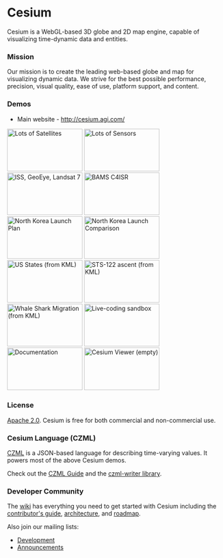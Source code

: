 Cesium
======

Cesium is a WebGL-based 3D globe and 2D map engine, capable of visualizing time-dynamic data and entities.

### Mission ###

Our mission is to create the leading web-based globe and map for visualizing dynamic data.  We strive for the best possible performance, precision, visual quality, ease of use, platform support, and content.

### Demos ###

* Main website - http://cesium.agi.com/

<a href="http://cesium.agi.com/LotsOfSatellites/" title="Lots of Satellites"><img src="http://cesium.agi.com/t-LotsOfSatellites.jpg" width="176" height="99" alt="Lots of Satellites"></a>
<a href="http://cesium.agi.com/CesiumViewer/index.html?source=gallery/LotsOfSensors.czm&play=1&loop=1" title="Lots of Sensors"><img src="http://cesium.agi.com/t-LotsOfSensors.jpg" width="176" height="99" alt="Lots of Sensors"></a>
<a href="http://cesium.agi.com/CesiumViewer/index.html?source=gallery/simple.czm&play=1&loop=1" title="ISS, GeoEye, Landsat 7"><img src="http://cesium.agi.com/t-ISSAndGeoEye.jpg" width="176" height="99" alt="ISS, GeoEye, Landsat 7"></a>
<a href="http://cesium.agi.com/CesiumViewer/index.html?source=gallery/BAMS_C4ISR.czm&play=1&loop=1&timeline=1" title="BAMS C4ISR"><img src="http://cesium.agi.com/t-BAMSC4ISR.jpg" width="176" height="99" alt="BAMS C4ISR"></a>
<a href="http://cesium.agi.com/CesiumViewer/index.html?source=gallery/NorthKoreaLaunch.czm&timeline=1&loop=1&play=1" title="North Korea Launch Plan"><img src="http://cesium.agi.com/t-NorthKoreaLaunch.jpg" width="176" height="99" alt="North Korea Launch Plan"></a>
<a href="http://cesium.agi.com/CesiumViewer/index.html?source=gallery/NorthKoreaLaunchCompare.czm&timeline=1&loop=1&play=1" title="North Korea Launch Comparison"><img src="http://cesium.agi.com/t-NorthKoreaCompare.jpg" width="176" height="99" alt="North Korea Launch Comparison"></a>
<a href="http://cesium.agi.com/CesiumViewer/index.html?source=gallery/us_states.czm&play=1&timeline=1" title="US States (from KML)"><img src="http://cesium.agi.com/t-USStates.jpg" width="176" height="99" alt="US States (from KML)"></a>
<a href="http://cesium.agi.com/CesiumViewer/index.html?source=gallery/STS-122-STS-122Ascent.czm" title="STS-122 ascent (from KML)"><img src="http://cesium.agi.com/t-STS122.jpg" width="176" height="99" alt="STS-122 ascent (from KML)"></a>
<a href="http://cesium.agi.com/CesiumViewer/index.html?source=gallery/whale_shark.czm" title="Whale Shark Migration (from KML)"><img src="http://cesium.agi.com/t-WhaleShark.jpg" width="176" height="99" alt="Whale Shark Migration (from KML)"></a>
<a href="http://cesium.agi.com/Sandbox/Examples/Sandbox/" title="Live-coding sandbox"><img src="http://cesium.agi.com/t-Sandbox.jpg" width="176" height="99" alt="Live-coding sandbox"></a>
<a href="http://cesium.agi.com/Documentation/" title="Documentation"><img src="http://cesium.agi.com/t-CesiumDoc.jpg" width="176" height="99" alt="Documentation"></a>
<a href="http://cesium.agi.com/CesiumViewer/" title="Cesium Viewer (empty)"><img src="http://cesium.agi.com/t-CesiumViewer.jpg" width="176" height="99" alt="Cesium Viewer (empty)"></a>

### License ###

[Apache 2.0](http://www.apache.org/licenses/LICENSE-2.0.html).  Cesium is free for both commercial and non-commercial use.

### Cesium Language (CZML) ###

[CZML](http://cesium.agi.com/czml.html) is a JSON-based language for describing time-varying values.  It powers most of the above Cesium demos.

Check out the [CZML Guide](https://github.com/AnalyticalGraphicsInc/cesium/wiki/Cesium-Language-%28CZML%29-Guide) and the [czml-writer library](https://github.com/AnalyticalGraphicsInc/czml-writer).

### Developer Community ###

The [wiki](https://github.com/AnalyticalGraphicsInc/cesium/wiki) has everything you need to get started with Cesium including the [contributor's guide](https://github.com/AnalyticalGraphicsInc/cesium/wiki/Contributor's-Guide), [architecture](https://github.com/AnalyticalGraphicsInc/cesium/wiki/Architecture), and [roadmap](https://github.com/AnalyticalGraphicsInc/cesium/wiki/Roadmap).

Also join our mailing lists:
* [Development](https://groups.google.com/d/forum/cesium-dev)
* [Announcements](https://groups.google.com/d/forum/cesium-announce)
